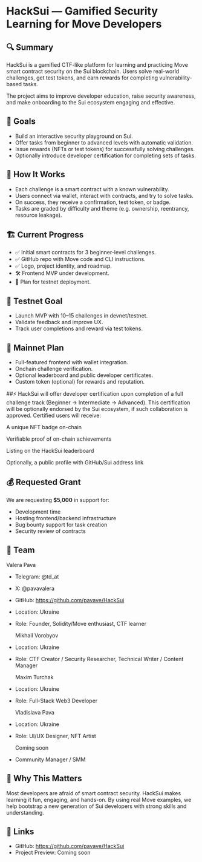 # HackSui — Gamified Security Learning for Move Developers

## 🔍 Summary
HackSui is a gamified CTF-like platform for learning and practicing Move smart contract security on the Sui blockchain. Users solve real-world challenges, get test tokens, and earn rewards for completing vulnerability-based tasks.

The project aims to improve developer education, raise security awareness, and make onboarding to the Sui ecosystem engaging and effective.

## 🎯 Goals
- Build an interactive security playground on Sui.
- Offer tasks from beginner to advanced levels with automatic validation.
- Issue rewards (NFTs or test tokens) for successfully solving challenges.
- Optionally introduce developer certification for completing sets of tasks.

## 🧩 How It Works
- Each challenge is a smart contract with a known vulnerability.
- Users connect via wallet, interact with contracts, and try to solve tasks.
- On success, they receive a confirmation, test token, or badge.
- Tasks are graded by difficulty and theme (e.g. ownership, reentrancy, resource leakage).

## 🏗️ Current Progress
- ✅ Initial smart contracts for 3 beginner-level challenges.
- ✅ GitHub repo with Move code and CLI instructions.
- ✅ Logo, project identity, and roadmap.
- 🛠️ Frontend MVP under development.
- 🧪 Plan for testnet deployment.

## 🧪 Testnet Goal
- Launch MVP with 10–15 challenges in devnet/testnet.
- Validate feedback and improve UX.
- Track user completions and reward via test tokens.

## 🚀 Mainnet Plan
- Full-featured frontend with wallet integration.
- Onchain challenge verification.
- Optional leaderboard and public developer certificates.
- Custom token (optional) for rewards and reputation.

##⚡ HackSui will offer developer certification 
upon completion of a full challenge track 
(Beginner → Intermediate → Advanced).
This certification will be optionally endorsed 
by the Sui ecosystem, if such collaboration is approved.
Certified users will receive:

A unique NFT badge on-chain

Verifiable proof of on-chain achievements

Listing on the HackSui leaderboard

Optionally, a public profile with GitHub/Sui address link

## 💰 Requested Grant
We are requesting **$5,000** in support for:
- Development time
- Hosting frontend/backend infrastructure
- Bug bounty support for task creation
- Security review of contracts

## 👥 Team
  Valera Pava
- Telegram: @td_at
- X: @pavavalera
- GitHub: https://github.com/pavave/HackSui 
- Location: Ukraine  
- Role: Founder, Solidity/Move enthusiast, CTF learner

  Mikhail Vorobyov
- Location: Ukraine  
- Role: CTF Creator / Security Researcher, Technical Writer / Content Manager

  Maxim Turchak
- Location: Ukraine  
- Role: Full-Stack Web3 Developer 

  Vladislava Pava
- Location: Ukraine  
- Role: UI/UX Designer, NFT Artist 

  Coming soon
- Community Manager / SMM

## 💬 Why This Matters
Most developers are afraid of smart contract security. HackSui makes learning it fun, engaging, and hands-on. By using real Move examples, we help bootstrap a new generation of Sui developers with strong skills and understanding.

## 📎 Links
- GitHub: https://github.com/pavave/HackSui
- Project Preview: Coming soon
